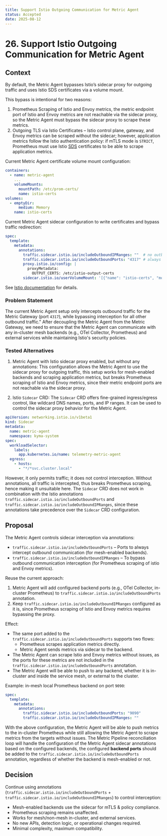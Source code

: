 ```yaml
---
title: Support Istio Outgoing Communication for Metric Agent
status: Accepted
date: 2025-08-12
---
```


# 26. Support Istio Outgoing Communication for Metric Agent

## Context

By default, the Metric Agent bypasses Istio’s sidecar proxy for outgoing traffic and uses Istio SDS certificates via a volume mount.

This bypass is intentional for two reasons:

1. Prometheus Scraping of Istio and Envoy metrics, the metric endpoint port of Istio and Envoy metrics are not reachable via the sidecar proxy, so the Metric Agent must bypass the sidecar proxy to scrape these metrics.
2. Outgoing TLS via Istio Certificates – Istio control plane, gateway, and Envoy metrics can be scraped without the sidecar; however, application metrics follow the Istio authentication policy: if mTLS mode is `STRICT`, Prometheus must use Istio [SDS](https://www.envoyproxy.io/docs/envoy/latest/configuration/security/secret) certificates to be able to scrape application metrics.

Current Metric Agent certificate volume mount configuration:

```yaml
containers:
  - name: metric-agent
    ...
    volumeMounts:
      mountPath: /etc/prom-certs/
      name: istio-certs
volumes:
  - emptyDir:
      medium: Memory
    name: istio-certs
```

Current Metric Agent sidecar configuration to write certificates and bypass traffic redirection:

```yaml
spec:
  template:
    metadata:
      annotations:
        traffic.sidecar.istio.io/includeOutboundIPRanges: ""  # no outbound interception
        traffic.sidecar.istio.io/includeOutboundPorts: "4317" # always intercept OTLP traffic to Metric Gateway
        proxy.istio.io/config: |  
          proxyMetadata:
            OUTPUT_CERTS: /etc/istio-output-certs
        sidecar.istio.io/userVolumeMount: '[{"name": "istio-certs", "mountPath": "/etc/istio-output-certs"}]'
```

See [Istio documentation](https://istio.io/latest/docs/ops/integrations/prometheus/#tls-settings) for details.

### Problem Statement
The current Metric Agent setup only intercepts outbound traffic for the Metric Gateway (port `4317`), while bypassing interception for all other outbound traffic."
After decoupling the Metric Agent from the Metric Gateway, we need to ensure that the Metric Agent can communicate with any in-cluster mesh backends (e.g., OTel Collector, Prometheus) and external services while maintaining Istio's security policies.

### Tested Alternatives

1. Metric Agent with Istio sidecar proxy enabled, but without any annotations:
   This configuration allows the Metric Agent to use the sidecar proxy for outgoing traffic, this setup works for mesh-enabled backends and scraping application metrics, but breaks Prometheus scraping of Istio and Envoy metrics, since their metric endpoint ports are not reachable via the sidecar proxy.

2. Istio `Sidecar` CRD:
   The `Sidecar` CRD offers fine-grained ingress/egress control, like wildcard DNS names, ports, and IP ranges. It can be used to control the sidecar proxy behavior for the Metric Agent.

```yaml
apiVersion: networking.istio.io/v1beta1
kind: Sidecar
metadata:
  name: metric-agent
  namespace: kyma-system
spec:
  workloadSelector:
    labels:
      app.kubernetes.io/name: telemetry-metric-agent
  egress:
    - hosts:
      - "*/*svc.cluster.local"
```

However, it only permits traffic; it does not control interception. Without annotations, all traffic is intercepted, thus breaks Prometheus scraping, hence making it unsuitable here.
The `Sidecar` CRD does not work in combination with the Istio annotations `traffic.sidecar.istio.io/includeOutboundPorts` and `traffic.sidecar.istio.io/includeOutboundIPRanges`, since these annotations take precedence over the `Sidecar` CRD configuration.

## Proposal

The Metric Agent controls sidecar interception via annotations:
- `traffic.sidecar.istio.io/includeOutboundPorts` – Ports to always intercept outbound communication (for mesh-enabled backends).
- `traffic.sidecar.istio.io/includeOutboundIPRanges` – To bypass outbound communication interception (for Prometheus scraping of istio and Envoy metrics).

Reuse the current approach:
1. Metric Agent will add configured backend ports (e.g., OTel Collector, in-cluster Prometheus) to `traffic.sidecar.istio.io/includeOutboundPorts` annotation.
2. Keep `traffic.sidecar.istio.io/includeOutboundIPRanges` configured as it is, since Prometheus scraping of Istio and Envoy metrics requires bypassing the proxy.

Effect:
- The same port added to the `traffic.sidecar.istio.io/includeOutboundPorts` supports two flows:
  - Prometheus scrapes application metrics directly.
  - Metric Agent sends metrics via sidecar to the backend.
- The Metric Agent can scrape Istio and Envoy metrics without issues, as the ports for these metrics are not included in the `traffic.sidecar.istio.io/includeOutboundPorts` annotation.
- The Metric Agent will be able to push to any backend, whether it is in-cluster and inside the service mesh, or external to the cluster.

Example: in-mesh local Prometheus backend on port `9090`:

```yaml
spec:
  template:
    metadata:
      annotations:
        traffic.sidecar.istio.io/includeOutboundPorts: "9090"
        traffic.sidecar.istio.io/includeOutboundIPRanges: ""
```

With the above configuration, the Metric Agent will be able to push metrics to the in-cluster Prometheus while still allowing the Metric Agent to scrape metrics from the targets without issues.
The Metric Pipeline reconciliation loop will handle the configuration of the Metric Agent sidecar annotations based on the configured backends, the configured **backend ports** should be added to the `traffic.sidecar.istio.io/includeOutboundPorts` annotation, regardless of whether the backend is mesh-enabled or not.

## Decision

Continue using annotations (`traffic.sidecar.istio.io/includeOutboundPorts` + `traffic.sidecar.istio.io/includeOutboundIPRanges`) to control interception:
 
- Mesh-enabled backends use the sidecar for mTLS & policy compliance.
- Prometheus scraping remains unaffected.
- Works for mesh/non-mesh in-cluster, and external services.
- No new APIs, detection logic, or operational changes required.
- Minimal complexity, maximum compatibility.

